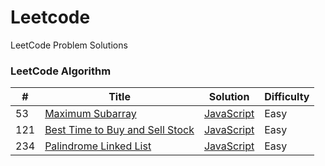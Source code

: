 # Leetcode
LeetCode Problem Solutions
### LeetCode Algorithm

| # | Title | Solution | Difficulty |
|---| ----- | -------- | ---------- |
|53|[Maximum Subarray    ](https://leetcode.com/problems/maximum-subarray/) | [JavaScript](https://github.com/ThatDudeAlex/Leetcode/blob/master/Algorithm/%2355-%20Maximum%20Subarray.js)|Easy|
|121|[Best Time to Buy and Sell Stock ](https://leetcode.com/problems/best-time-to-buy-and-sell-stock/) | [JavaScript](https://github.com/ThatDudeAlex/Leetcode/blob/master/Algorithm/%23121-%20Best%20Time%20to%20Buy%20and%20Sell%20Stock.js)|Easy|
|234|[Palindrome Linked List](https://leetcode.com/problems/palindrome-linked-list/) | [JavaScript](https://github.com/ThatDudeAlex/Leetcode/blob/master/Algorithm/%23234-%20Palindrome%20Linked%20List.js)|Easy|
